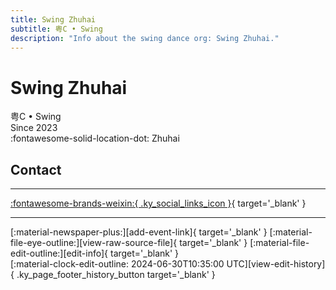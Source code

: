 ```yaml
---
title: Swing Zhuhai
subtitle: 粤C • Swing
description: "Info about the swing dance org: Swing Zhuhai."
---
```


# Swing Zhuhai

粤C • Swing  
Since 2023  
:fontawesome-solid-location-dot: Zhuhai  


## Contact


---

 [:fontawesome-brands-weixin:{ .ky_social_links_icon }](# "粤 C Swing 摇摆 ZH"){ target='_blank' }

---

<div class="ky_page_footer" markdown>
<div class="ky_page_footer_trailing" markdown="span">
[:material-newspaper-plus:][add-event-link]{ target='_blank' }
[:material-file-eye-outline:][view-raw-source-file]{ target='_blank' }
[:material-file-edit-outline:][edit-info]{ target='_blank' }
</div>
<div class="ky_page_footer_leading" markdown="span">
[:material-clock-edit-outline: 2024-06-30T10:35:00 UTC][view-edit-history]{ .ky_page_footer_history_button target='_blank' }
</div>
</div>

[add-event-link]: https://github.com/swingdance/events/issues/new?assignees=&labels=add+event&projects=&template=02-add_entity.yml&title=%5Bzh_CN%5D%20Add%20Event%3A%20%3CName%3E&region=zh_CN&province=Guangdong&city=Zhuhai&org_id=yue-c-swing "Add Event"
[view-raw-source-file]: https://github.com/swingdance/orgs/blob/main/zh_CN/yue-c-swing.json "View Raw Source File"
[edit-info]: https://github.com/swingdance/orgs/issues/new?assignees=&labels=update+org&projects=&template=03-update_entity.yml&title=%5Bzh_CN%5D%20Update%20Org%3A%20Swing%20Zhuhai&region=zh_CN&id=yue-c-swing&name=Swing%20Zhuhai "Edit Info"

[view-edit-history]: https://github.com/swingdance/orgs/commits/main/zh_CN/yue-c-swing.json "View Edit History"
